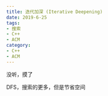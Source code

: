 ```yaml
---
title: 迭代加深 (Iterative Deepening)
date: 2019-6-25
tags:
- 搜索
- C++
- ACM
category:
- C++
- ACM
---
```


没听，摸了

DFS，搜索的更多，但是节省空间
